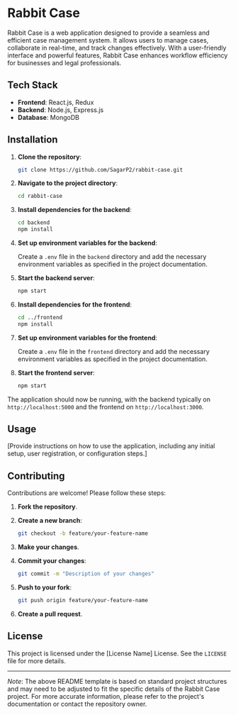# Rabbit Case

Rabbit Case is a web application designed to provide a seamless and efficient case management system. It allows users to manage cases, collaborate in real-time, and track changes effectively. With a user-friendly interface and powerful features, Rabbit Case enhances workflow efficiency for businesses and legal professionals.

## Tech Stack

- **Frontend**: React.js, Redux
- **Backend**: Node.js, Express.js
- **Database**: MongoDB

## Installation

1. **Clone the repository**:

   ```bash
   git clone https://github.com/SagarP2/rabbit-case.git
   ```

2. **Navigate to the project directory**:

   ```bash
   cd rabbit-case
   ```

3. **Install dependencies for the backend**:

   ```bash
   cd backend
   npm install
   ```

4. **Set up environment variables for the backend**:

   Create a `.env` file in the `backend` directory and add the necessary environment variables as specified in the project documentation.

5. **Start the backend server**:

   ```bash
   npm start
   ```

6. **Install dependencies for the frontend**:

   ```bash
   cd ../frontend
   npm install
   ```

7. **Set up environment variables for the frontend**:

   Create a `.env` file in the `frontend` directory and add the necessary environment variables as specified in the project documentation.

8. **Start the frontend server**:

   ```bash
   npm start
   ```

The application should now be running, with the backend typically on `http://localhost:5000` and the frontend on `http://localhost:3000`.

## Usage

[Provide instructions on how to use the application, including any initial setup, user registration, or configuration steps.]

## Contributing

Contributions are welcome! Please follow these steps:

1. **Fork the repository**.

2. **Create a new branch**:

   ```bash
   git checkout -b feature/your-feature-name
   ```

3. **Make your changes**.

4. **Commit your changes**:

   ```bash
   git commit -m "Description of your changes"
   ```

5. **Push to your fork**:

   ```bash
   git push origin feature/your-feature-name
   ```

6. **Create a pull request**.

## License

This project is licensed under the [License Name] License. See the `LICENSE` file for more details.

---

*Note*: The above README template is based on standard project structures and may need to be adjusted to fit the specific details of the Rabbit Case project. For more accurate information, please refer to the project's documentation or contact the repository owner.
